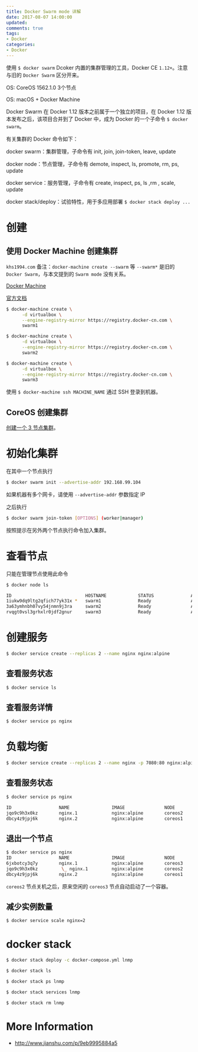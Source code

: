 ```yaml
---
title: Docker Swarm mode 详解
date: 2017-08-07 14:00:00
updated:
comments: true
tags:
- Docker
categories:
- Docker
---
```


使用 `$ docker swarm` Dcoker 内置的集群管理的工具，Docker CE `1.12+`。注意与旧的 `Docker Swarm` 区分开来。

OS: CoreOS 1562.1.0 3个节点

OS: macOS + Docker Machine

<!--more-->

Docker Swarm 在 Docker 1.12 版本之前属于一个独立的项目，在 Docker 1.12 版本发布之后，该项目合并到了 Docker 中，成为 Docker 的一个子命令 `$ docker swarm`。

有关集群的 Docker 命令如下：

docker swarm：集群管理，子命令有 init, join, join-token, leave, update

docker node：节点管理，子命令有 demote, inspect, ls, promote, rm, ps, update

docker service：服务管理，子命令有 create, inspect, ps, ls ,rm , scale, update

docker stack/deploy：试验特性，用于多应用部署 `$ docker stack deploy ...`

# 创建

## 使用 Docker Machine 创建集群

`khs1994.com` 备注：`docker-machine create --swarm` 等 `--swarm*` 是旧的 `Docker Swarm`，与本文提到的 `Swarm mode` 没有关系。

[Docker Machine](https://www.khs1994.com/docker/machine.html)

[官方文档](https://docs.docker.com/machine/reference/create/#specifying-docker-swarm-options-for-the-created-machine)

```bash
$ docker-machine create \
      -d virtualbox \
      --engine-registry-mirror https://registry.docker-cn.com \
      swarm1
```

```bash
$ docker-machine create \
      -d virtualbox \
      --engine-registry-mirror https://registry.docker-cn.com \
      swarm2
```

```bash
$ docker-machine create \
      -d virtualbox \
      --engine-registry-mirror https://registry.docker-cn.com \
      swarm3
```

使用 `$ docker-machine ssh MACHINE_NAME` 通过 SSH 登录到机器。

## CoreOS 创建集群

[创建一个 3 节点集群](https://www.khs1994.com/docker/coreos/install-disk-new.html)。

# 初始化集群

在其中一个节点执行

```bash
$ docker swarm init --advertise-addr 192.168.99.104
```

如果机器有多个网卡，请使用 `--advertise-addr` 参数指定 IP

之后执行

```bash
$ docker swarm join-token [OPTIONS] (worker|manager)
```

按照提示在另外两个节点执行命令加入集群。

# 查看节点

只能在管理节点使用此命令

```bash
$ docker node ls

ID                            HOSTNAME            STATUS              AVAILABILITY        MANAGER STATUS
1iukw9dq9ltg2qfich77yk31x *   swarm1              Ready               Active              Leader
3a63ymhnbh07vy54jnmn9j3ra     swarm2              Ready               Active
rvqgt0vsl3grhxlr0jdf2gnur     swarm3              Ready               Active
```

# 创建服务

```bash
$ docker service create --replicas 2 --name nginx nginx:alpine
```

## 查看服务状态

```bash
$ docker service ls
```

## 查看服务详情

```bash
$ docker service ps nginx
```

# 负载均衡

```bash
$ docker service create --replicas 2 --name nginx -p 7080:80 nginx:alpine
```

## 查看服务状态

```bash
$ docker service ps nginx

ID                  NAME                IMAGE               NODE                DESIRED STATE       CURRENT STATE           ERROR               PORTS
jqo9c9h3x0kz        nginx.1             nginx:alpine        coreos2             Running             Running 8 seconds ago
dbcy4z9jpj6k        nginx.2             nginx:alpine        coreos1             Running             Running 8 seconds ago
```

## 退出一个节点

```bash
$ docker service ps nginx
ID                  NAME                IMAGE               NODE                DESIRED STATE       CURRENT STATE            ERROR               PORTS
6jxbotcy3q7y        nginx.1             nginx:alpine        coreos3             Running             Running 2 seconds ago
jqo9c9h3x0kz         \_ nginx.1         nginx:alpine        coreos2             Shutdown            Complete 3 minutes ago
dbcy4z9jpj6k        nginx.2             nginx:alpine        coreos1             Running             Running 3 minutes ago
```

`coreos2` 节点关机之后，原来空闲的 `coreos3` 节点自动启动了一个容器。

## 减少实例数量

```bash
$ docker service scale nginx=2
```

# docker stack

```bash
$ docker stack deploy -c docker-compose.yml lnmp

$ docker stack ls

$ docker stack ps lnmp

$ docker stack services lnmp

$ docker stack rm lnmp
```

# More Information

* http://www.jianshu.com/p/9eb9995884a5
